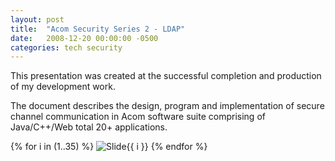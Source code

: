 ```yaml
---
layout: post
title:  "Acom Security Series 2 - LDAP"
date:   2008-12-20 00:00:00 -0500
categories: tech security
---
```


This presentation was created at the successful completion and production of my development work.  

The document describes the design, program and implementation of secure channel communication in Acom software suite comprising of Java/C++/Web total 20+ applications.  


{% for i in (1..35) %}
<img src="/images/AcomSecurity-LDAP/Slide{{ i }}.GIF" alt="Slide{{ i }}" />
{% endfor %}


